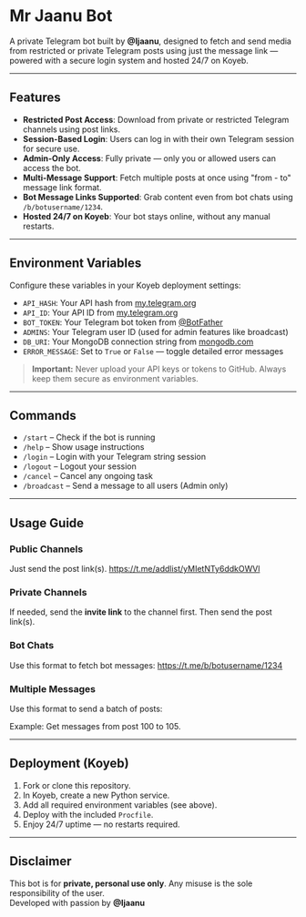 # Mr Jaanu Bot

A private Telegram bot built by **@Ijaanu**, designed to fetch and send media from restricted or private Telegram posts using just the message link — powered with a secure login system and hosted 24/7 on Koyeb.

---

## Features

- **Restricted Post Access**: Download from private or restricted Telegram channels using post links.
- **Session-Based Login**: Users can log in with their own Telegram session for secure use.
- **Admin-Only Access**: Fully private — only you or allowed users can access the bot.
- **Multi-Message Support**: Fetch multiple posts at once using "from - to" message link format.
- **Bot Message Links Supported**: Grab content even from bot chats using `/b/botusername/1234`.
- **Hosted 24/7 on Koyeb**: Your bot stays online, without any manual restarts.

---

## Environment Variables

Configure these variables in your Koyeb deployment settings:

- `API_HASH`: Your API hash from [my.telegram.org](https://my.telegram.org)
- `API_ID`: Your API ID from [my.telegram.org](https://my.telegram.org)
- `BOT_TOKEN`: Your Telegram bot token from [@BotFather](https://t.me/BotFather)
- `ADMINS`: Your Telegram user ID (used for admin features like broadcast)
- `DB_URI`: Your MongoDB connection string from [mongodb.com](https://mongodb.com)
- `ERROR_MESSAGE`: Set to `True` or `False` — toggle detailed error messages

> **Important:** Never upload your API keys or tokens to GitHub. Always keep them secure as environment variables.

---

## Commands

- `/start` – Check if the bot is running
- `/help` – Show usage instructions
- `/login` – Login with your Telegram string session
- `/logout` – Logout your session
- `/cancel` – Cancel any ongoing task
- `/broadcast` – Send a message to all users (Admin only)

---

## Usage Guide

### Public Channels  
Just send the post link(s).
https://t.me/addlist/yMIetNTy6ddkOWVl
### Private Channels  
If needed, send the **invite link** to the channel first. Then send the post link(s).

### Bot Chats  
Use this format to fetch bot messages:
https://t.me/b/botusername/1234
### Multiple Messages  
Use this format to send a batch of posts:

Example: Get messages from post 100 to 105.

---

## Deployment (Koyeb)

1. Fork or clone this repository.
2. In Koyeb, create a new Python service.
3. Add all required environment variables (see above).
4. Deploy with the included `Procfile`.
5. Enjoy 24/7 uptime — no restarts required.

---

## Disclaimer

This bot is for **private, personal use only**. Any misuse is the sole responsibility of the user.  
Developed with passion by **@Ijaanu**
